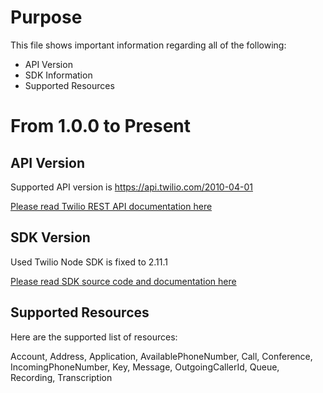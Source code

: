 # Purpose 

This file shows important information regarding all of the following:

* API Version
* SDK Information
* Supported Resources

# From 1.0.0 to Present

## API Version

Supported API version is https://api.twilio.com/2010-04-01

[Please read Twilio REST API documentation here](https://www.twilio.com/docs/api/rest)

## SDK Version

Used Twilio Node SDK is fixed to 2.11.1 

[Please read SDK source code and documentation here](https://github.com/twilio/twilio-node)

## Supported Resources

Here are the supported list of resources:

Account, Address, Application, AvailablePhoneNumber, Call, Conference, IncomingPhoneNumber, Key, Message, OutgoingCallerId, Queue, Recording, Transcription

